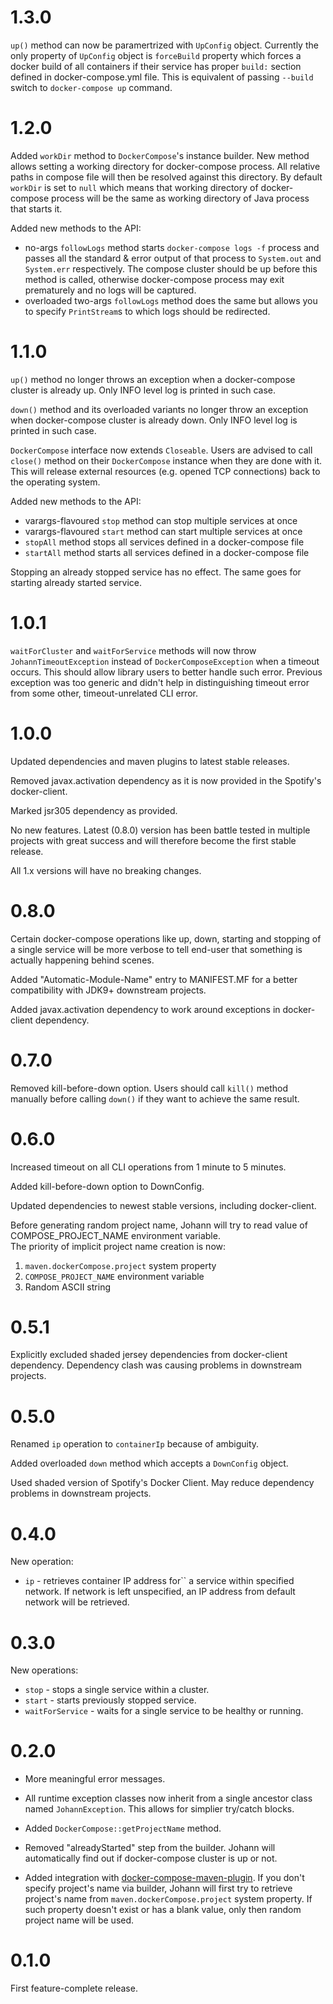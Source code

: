 # 1.3.0

`up()` method can now be paramertrized with `UpConfig` object. Currently the only property of `UpConfig` object is `forceBuild` property which
forces a docker build of all containers if their service has proper `build:` section defined in docker-compose.yml file. This is equivalent of
passing `--build` switch to `docker-compose up` command.

# 1.2.0

Added `workDir` method to `DockerCompose`'s instance builder. New method allows setting a working directory for docker-compose process. All relative
paths in compose file will then be resolved against this directory. By default `workDir` is set to `null` which means that working directory
of docker-compose process will be the same as working directory of Java process that starts it.

Added new methods to the API:
* no-args `followLogs` method starts `docker-compose logs -f` process and passes all the standard & error output of that process to `System.out` and
`System.err` respectively. The compose cluster should be up before this method is called, otherwise docker-compose process may exit prematurely and
no logs will be captured.
* overloaded two-args `followLogs` method does the same but allows you to specify `PrintStream`s to which logs should be redirected.

# 1.1.0

`up()` method no longer throws an exception when a docker-compose cluster is already up. Only INFO level log is printed in such case.

`down()` method and its overloaded variants no longer throw an exception when docker-compose cluster is already down. Only INFO level log is printed in such
case.

`DockerCompose` interface now extends `Closeable`. Users are advised to call `close()` method on their `DockerCompose` instance when they are done with it.
This will release external resources (e.g. opened TCP connections) back to the operating system.

Added new methods to the API:
* varargs-flavoured `stop` method can stop multiple services at once
* varargs-flavoured `start` method can start multiple services at once
* `stopAll` method stops all services defined in a docker-compose file
* `startAll` method starts all services defined in a docker-compose file

Stopping an already stopped service has no effect. The same goes for starting already started service.

# 1.0.1

`waitForCluster` and `waitForService` methods will now throw `JohannTimeoutException` instead of `DockerComposeException` when a timeout occurs. This
should allow library users to better handle such error. Previous exception was too generic and didn't help in distinguishing timeout error from some other,
timeout-unrelated CLI error.

# 1.0.0

Updated dependencies and maven plugins to latest stable releases.

Removed javax.activation dependency as it is now provided in the Spotify's docker-client.

Marked jsr305 dependency as provided.

No new features. Latest (0.8.0) version has been battle tested in multiple projects with great success and will therefore become the first stable release.

All 1.x versions will have no breaking changes.

# 0.8.0

Certain docker-compose operations like up, down, starting and stopping of a single service will be more verbose to tell end-user that something is
actually happening behind scenes.

Added "Automatic-Module-Name" entry to MANIFEST.MF for a better compatibility with JDK9+ downstream projects.

Added javax.activation dependency to work around exceptions in docker-client dependency.

# 0.7.0

Removed kill-before-down option. Users should call `kill()` method manually before calling `down()` if they want to achieve the same result.

# 0.6.0

Increased timeout on all CLI operations from 1 minute to 5 minutes.

Added kill-before-down option to DownConfig.

Updated dependencies to newest stable versions, including docker-client.

Before generating random project name, Johann will try to read value of COMPOSE_PROJECT_NAME environment variable.  
The priority of implicit project name creation is now:
1. `maven.dockerCompose.project` system property
2. `COMPOSE_PROJECT_NAME` environment variable
3. Random ASCII string

# 0.5.1

Explicitly excluded shaded jersey dependencies from docker-client dependency. Dependency clash was causing problems in downstream projects.

# 0.5.0

Renamed `ip` operation to `containerIp` because of ambiguity.

Added overloaded `down` method which accepts a `DownConfig` object.

Used shaded version of Spotify's Docker Client. May reduce dependency problems in downstream projects.

# 0.4.0

New operation:

* `ip` - retrieves container IP address for`` a service within specified network. If network is left unspecified, an IP address from default network will be
retrieved.

# 0.3.0

New operations:

* `stop` - stops a single service within a cluster.
* `start` - starts previously stopped service.
* `waitForService` - waits for a single service to be healthy or running.

# 0.2.0

* More meaningful error messages.

* All runtime exception classes now inherit from a single ancestor class named `JohannException`. This allows for simplier try/catch blocks.

* Added `DockerCompose::getProjectName` method.

* Removed "alreadyStarted" step from the builder. Johann will automatically find out if docker-compose cluster is up or not.

* Added integration with [docker-compose-maven-plugin](https://github.com/br4chu/docker-compose-maven-plugin). If you don't specify project's name via builder, Johann will first try to retrieve project's name
from `maven.dockerCompose.project` system property. If such property doesn't exist or has a blank value, only then random project name will be used. 

# 0.1.0

First feature-complete release.
